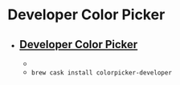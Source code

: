 # Developer Color Picker
- [Developer Color Picker](https://download.panic.com/picker/index.html)
  - 
  - 
  - `brew cask install colorpicker-developer`
